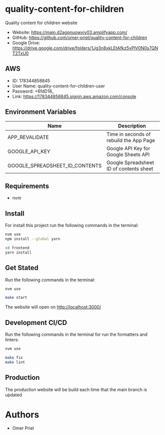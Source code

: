 # quality-content-for-children

Quality content for children website

* Website: <https://main.d2agpnuowxjy03.amplifyapp.com/>
* GitHub: <https://github.com/omer-priel/quality-content-for-children>
* Google Drive: <https://drive.google.com/drive/folders/1Jg3n8xkLEtAfkz5vPlV0N0s7QNT2TxU0>

## AWS

* ID: 178344858845
* User Name: quality-content-for-children-user
* Password: +6fdD18_
* Link: https://178344858845.signin.aws.amazon.com/console

## Environment Variables

| Name                           | Description                             |
|--------------------------------|-----------------------------------------|
| APP_REVALIDATE                 | Time in seconds of rebuild the App Page |
| GOOGLE_API_KEY                 | Google API Key for Google Sheets API    |
| GOOGLE_SPREADSHEET_ID_CONTENTS | Google Spreadsheet ID of contents sheet |

## Requirements

* nvm

## Install

For install this project run the following commands in the terminal:

```bash
nvm use
npm install --global yarn

cd frontend
yarn install
```

## Get Stated

Run the following commands in the terminal:

```bash
nvm use

make start
```

The website will open on <http://localhost:3000/>

## Development CI/CD

Run the following commands in the terminal for run the formatters and linters:

```bash
nvm use

make fix
make lint
```

## Production

The production website will be build each time that the main branch is updated

# Authors

* Omer Priel
